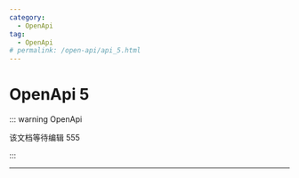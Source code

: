 ```yaml
---
category:
  - OpenApi
tag:
  - OpenApi
# permalink: /open-api/api_5.html
---
```


# OpenApi 5

::: warning OpenApi

该文档等待编辑 555

:::

---
